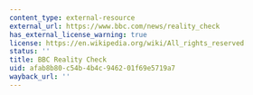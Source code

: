 ```yaml
---
content_type: external-resource
external_url: https://www.bbc.com/news/reality_check
has_external_license_warning: true
license: https://en.wikipedia.org/wiki/All_rights_reserved
status: ''
title: BBC Reality Check
uid: afab8b80-c54b-4b4c-9462-01f69e5719a7
wayback_url: ''
---
```


